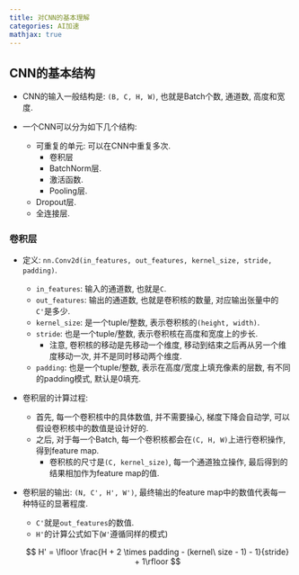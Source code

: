 ```yaml
---
title: 对CNN的基本理解
categories: AI加速
mathjax: true
---
```




## CNN的基本结构

* CNN的输入一般结构是: `(B, C, H, W)`, 也就是Batch个数, 通道数, 高度和宽度.

* 一个CNN可以分为如下几个结构:
  * 可重复的单元: 可以在CNN中重复多次.
    * 卷积层
    * BatchNorm层.
    * 激活函数.
    * Pooling层.
  * Dropout层.
  * 全连接层.

### 卷积层

* 定义: `nn.Conv2d(in_features, out_features, kernel_size, stride, padding)`.
  * `in_features`: 输入的通道数, 也就是`C`.
  * `out_features`: 输出的通道数, 也就是卷积核的数量, 对应输出张量中的`C'`是多少.
  * `kernel_size`: 是一个tuple/整数, 表示卷积核的`(height, width)`.
  * `stride`: 也是一个tuple/整数, 表示卷积核在高度和宽度上的步长.
    * 注意, 卷积核的移动是先移动一个维度, 移动到结束之后再从另一个维度移动一次, 并不是同时移动两个维度.
  * `padding`: 也是一个tuple/整数, 表示在高度/宽度上填充像素的层数, 有不同的padding模式, 默认是0填充.
  
* 卷积层的计算过程:
  
  * 首先, 每一个卷积核中的具体数值, 并不需要操心, 梯度下降会自动学, 可以假设卷积核中的数值是设计好的.
  * 之后, 对于每一个Batch, 每一个卷积核都会在`(C, H, W)`上进行卷积操作, 得到feature map.
    * 卷积核的尺寸是`(C, kernel_size)`, 每一个通道独立操作, 最后得到的结果相加作为feature map的值.
  
* 卷积层的输出: `(N, C', H', W')`, 最终输出的feature map中的数值代表每一种特征的显著程度.

  * `C'`就是`out_features`的数值.
  * `H'`的计算公式如下(`W'`遵循同样的模式)

  $$
  H' = \lfloor \frac{H + 2 \times padding - (kernel\ size - 1) - 1}{stride} + 1\rfloor
  $$
  
  
  
  